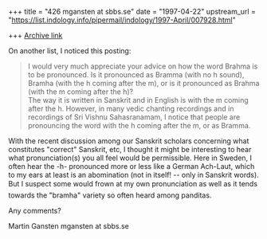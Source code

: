 +++
title = "426 mgansten at sbbs.se"
date = "1997-04-22"
upstream_url = "https://list.indology.info/pipermail/indology/1997-April/007928.html"

+++
[Archive link](https://list.indology.info/pipermail/indology/1997-April/007928.html)

On another list, I noticed this posting:

>I would very much appreciate your advice on how the word 
>Brahma is to be pronounced.  Is it pronounced as Bramma 
>(with no h sound), Bramha (with the h coming after the m), 
>or is it pronounced as Brahma (with the m coming after the h)?  
>The way it is written in Sanskrit and in English is with the m 
>coming after the h.  However, in many vedic chanting recordings 
>and in recordings of Sri Vishnu Sahasranamam, I notice that people 
>are pronouncing the word with the h coming after the m, or as 
>Bramma.  

With the recent discussion among our Sanskrit scholars concerning what
constitutes "correct" Sanskrit, etc, I thought it might be interesting to
hear what pronunciation(s) you all feel would be permissible. Here in
Sweden, I often hear the -h- pronounced more or less like a German Ach-Laut,
which to my ears at least is an abomination (not in itself! -- only in
Sanskrit words). But I suspect some would frown at my own pronunciation as
well as it tends towards the "bramha" variety so often heard among panditas.

Any comments?

Martin Gansten
mgansten at sbbs.se





